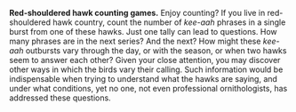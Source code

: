 **Red-shouldered hawk counting games.** Enjoy counting? If you live in red-shouldered hawk country, count the number of *kee-aah* phrases in a single burst from one of these hawks. Just one tally can lead to questions. How many phrases are in the next series? And the next? How might these *kee-aah* outbursts vary through the day, or with the season, or when two hawks seem to answer each other? Given your close attention, you may discover other ways in which the birds vary their calling. Such information would be indispensable when trying to understand what the hawks are saying, and under what conditions, yet no one, not even professional ornithologists, has addressed these questions.
